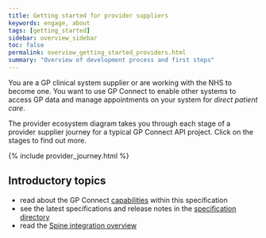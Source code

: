 ```yaml
---
title: Getting started for provider suppliers
keywords: engage, about
tags: [getting_started]
sidebar: overview_sidebar
toc: false
permalink: overview_getting_started_providers.html
summary: "Overview of development process and first steps"
---
```


You are a GP clinical system supplier or are working with the NHS to become one. You want to use GP Connect to enable other systems to access GP data and manage appointments on your system for *direct patient care*. 

The provider ecosystem diagram takes you through each stage of a provider supplier journey for a typical GP Connect API project. Click on the stages to find out more.

{% include provider_journey.html %}

## Introductory topics ##

- read about the GP Connect [capabilities](overview_priority_capabilities.html) within this specification
- see the latest specifications and release notes in the [specification directory](https://digital.nhs.uk/services/gp-connect/gp-connect-specifications-for-developers)
- read the [Spine integration overview](https://gpc-spec-restructure2.netlify.com/integration_overview.html)
